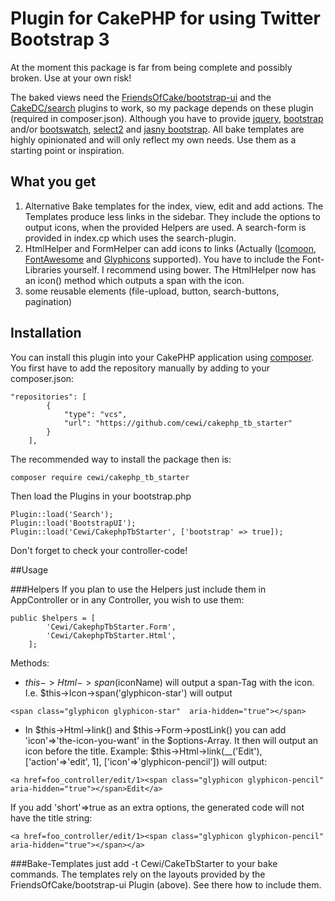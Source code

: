 # Plugin for CakePHP for using Twitter Bootstrap 3

At the moment this package is far from being complete and possibly broken. Use at your own risk!

The baked views need the [FriendsOfCake/bootstrap-ui](https://github.com/FriendsOfCake/bootstrap-ui) and the [CakeDC/search](https://github.com/CakeDC/search/tree/3.0) plugins to work, so my package depends on these plugin (required in composer.json).  Although you have to provide [jquery](http://jquery.com), [bootstrap](http://getbootstrap.com) and/or [bootswatch](http://bootswatch.com), [select2](https://select2.github.io/) and [jasny bootstrap](http://jasny.github.io/bootstrap/). 
All bake templates are highly opinionated and will only reflect my own needs. Use them as a starting point or inspiration.

## What you get
1. Alternative Bake templates for the index, view, edit and add actions. The Templates produce less links in the sidebar. They include the options to output icons, when the provided Helpers are used. A search-form is provided in index.cp which uses the search-plugin.
2. HtmlHelper and FormHelper can add icons to links (Actually  ([Icomoon](https://icomoon.io/), [FontAwesome](http://fortawesome.github.io/Font-Awesome/) and [Glyphicons](http://getbootstrap.com/components/) supported). You have to include the Font-Libraries yourself. I recommend using bower. The HtmlHelper now has an icon() method which outputs a span with the icon.
3. some reusable elements (file-upload, button, search-buttons, pagination)

## Installation
You can install this plugin into your CakePHP application using [composer](http://getcomposer.org).
You first have to add the repository manually by adding to your composer.json:

```
"repositories": [
        {
            "type": "vcs",
            "url": "https://github.com/cewi/cakephp_tb_starter"
        }
    ],
```


The recommended way to install the package then is:

```
composer require cewi/cakephp_tb_starter
```

Then load the Plugins in your bootstrap.php

```
Plugin::load('Search');
Plugin::load('BootstrapUI');
Plugin::load('Cewi/CakephpTbStarter', ['bootstrap' => true]);
```


Don't forget to check your controller-code! 

##Usage

###Helpers
If you plan to use the Helpers just include them in AppController or in any Controller, you wish to use them:

```
public $helpers = [
        'Cewi/CakephpTbStarter.Form',
        'Cewi/CakephpTbStarter.Html',
    ];
```

Methods: 

- $this->Html->span($iconName) will output a span-Tag with the icon. I.e. $this->Icon->span('glyphicon-star') will output 
```
<span class="glyphicon glyphicon-star"  aria-hidden="true"></span>
```
- In $this->Html->link() and $this->Form->postLink() you can add 'icon'=>'the-icon-you-want' in the $options-Array. It then will output an icon before the title. Example: $this->Html->link(__('Edit'), ['action'=>'edit', 1], ['icon'=>'glyphicon-pencil']) will output:
```
<a href=foo_controller/edit/1><span class="glyphicon glyphicon-pencil"  aria-hidden="true"></span>Edit</a>
```
If you add 'short'=>true as an extra options, the generated code will not have the title string:
```
<a href=foo_controller/edit/1><span class="glyphicon glyphicon-pencil"  aria-hidden="true"></span></a>
```

###Bake-Templates
just add -t Cewi/CakeTbStarter to your bake commands. The templates rely on the layouts provided by the FriendsOfCake/bootstrap-ui Plugin (above). See there how to include them.
 
